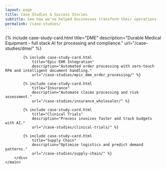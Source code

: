 ```yaml
---
layout: page
title: Case Studies & Success Stories
subtitle: See how we've helped businesses transform their operations
permalink: /case-studies/
---
```


<div class="max-w-6xl mx-auto px-4 sm:px-6 md:px-8 py-4 md:py-12">
    <main>
        <!-- Case Studies Grid -->
        <div class="grid md:grid-cols-2 lg:grid-cols-3 gap-8">
            {% include case-study-card.html 
                title="DME" 
                description="Durable Medical Equipment - full stack AI for processing and compliance." 
                url="/case-studies/dme/" %}
            
            {% include case-study-card.html 
                title="Epic EHR Integration" 
                description="Automated order processing with zero-touch RPA and intelligent document handling." 
                url="/case-studies/epic_dme_order_processing/" %}
            
            {% include case-study-card.html 
                title="Insurance" 
                description="Automate claims processing and risk assessment." 
                url="/case-studies/insurance_wholesaler/" %}
            
            {% include case-study-card.html 
                title="Clinical Trials" 
                description="Process invoices faster and track budgets with AI." 
                url="/case-studies/clinical-trials/" %}
            
            {% include case-study-card.html 
                title="Supply Chain" 
                description="Optimize logistics and predict demand patterns." 
                url="/case-studies/supply-chain/" %}
        </div>
    </main>
</div>